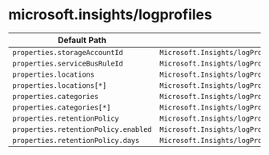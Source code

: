 # microsoft.insights/logprofiles

| Default Path | Alias |
|---|---|
| `properties.storageAccountId` | `Microsoft.Insights/logProfiles/storageAccountId` |
| `properties.serviceBusRuleId` | `Microsoft.Insights/logProfiles/serviceBusRuleId` |
| `properties.locations` | `Microsoft.Insights/logProfiles/locations` |
| `properties.locations[*]` | `Microsoft.Insights/logProfiles/locations[*]` |
| `properties.categories` | `Microsoft.Insights/logProfiles/categories` |
| `properties.categories[*]` | `Microsoft.Insights/logProfiles/categories[*]` |
| `properties.retentionPolicy` | `Microsoft.Insights/logProfiles/retentionPolicy` |
| `properties.retentionPolicy.enabled` | `Microsoft.Insights/logProfiles/retentionPolicy.enabled` |
| `properties.retentionPolicy.days` | `Microsoft.Insights/logProfiles/retentionPolicy.days` |

